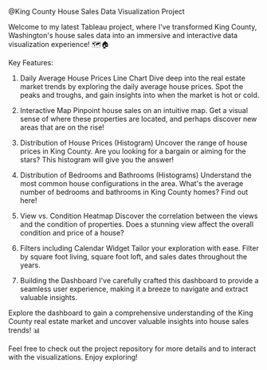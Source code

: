 @King County House Sales Data Visualization Project

Welcome to my latest Tableau project, where I've transformed King County, Washington's house sales data into an immersive and interactive data visualization experience! 🗺🏠

Key Features:
1. Daily Average House Prices Line Chart
Dive deep into the real estate market trends by exploring the daily average house prices. Spot the peaks and troughs, and gain insights into when the market is hot or cold.

2. Interactive Map
Pinpoint house sales on an intuitive map. Get a visual sense of where these properties are located, and perhaps discover new areas that are on the rise!

3. Distribution of House Prices (Histogram)
Uncover the range of house prices in King County. Are you looking for a bargain or aiming for the stars? This histogram will give you the answer!

4. Distribution of Bedrooms and Bathrooms (Histograms)
Understand the most common house configurations in the area. What's the average number of bedrooms and bathrooms in King County homes? Find out here!

5. View vs. Condition Heatmap
Discover the correlation between the views and the condition of properties. Does a stunning view affect the overall condition and price of a house?

6. Filters including Calendar Widget
Tailor your exploration with ease. Filter by square foot living, square foot loft, and sales dates throughout the years.

7. Building the Dashboard
I've carefully crafted this dashboard to provide a seamless user experience, making it a breeze to navigate and extract valuable insights.

Explore the dashboard to gain a comprehensive understanding of the King County real estate market and uncover valuable insights into house sales trends! 📊

Feel free to check out the project repository for more details and to interact with the visualizations. Enjoy exploring!
